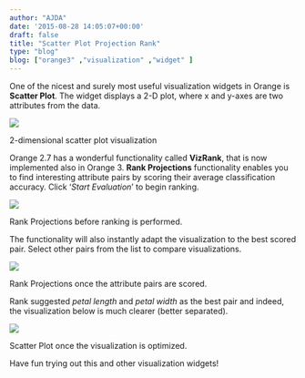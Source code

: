 ```yaml
---
author: "AJDA"
date: '2015-08-28 14:05:07+00:00'
draft: false
title: "Scatter Plot Projection Rank"
type: "blog"
blog: ["orange3" ,"visualization" ,"widget" ]
---
```


One of the nicest and surely most useful visualization widgets in Orange is **Scatter Plot**. The widget displays a 2-D plot, where x and y-axes are two attributes from the data.

![](/images/2015/08/ScatterPlot1.png)

2-dimensional scatter plot visualization



Orange 2.7 has a wonderful functionality called **VizRank**, that is now implemented also in Orange 3. **Rank Projections** functionality enables you to find interesting attribute pairs by scoring their average classification accuracy. Click ‘_Start Evaluation_’ to begin ranking. 

![](/images/2015/08/ScatterPlot2.png)

Rank Projections before ranking is performed.



The functionality will also instantly adapt the visualization to the best scored pair. Select other pairs from the list to compare visualizations.

![](/images/2015/08/ScatterPlot3.png)

Rank Projections once the attribute pairs are scored.



Rank suggested _petal length_ and _petal width_ as the best pair and indeed, the visualization below is much clearer (better separated).

![](/images/2015/08/ScatterPlot4.png)

Scatter Plot once the visualization is optimized.



Have fun trying out this and other visualization widgets!
